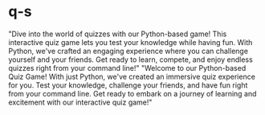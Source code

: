 # q-s
  "Dive into the world of quizzes with our Python-based game! This interactive quiz game lets you test your knowledge while having fun. With Python, we've crafted an engaging experience where you can challenge yourself and your friends. Get ready to learn, compete, and enjoy endless quizzes right from your command line!"
"Welcome to our Python-based Quiz Game! With just Python, we've created an immersive quiz experience for you. Test your knowledge, challenge your friends, and have fun right from your command line. Get ready to embark on a journey of learning and excitement with our interactive quiz game!"
